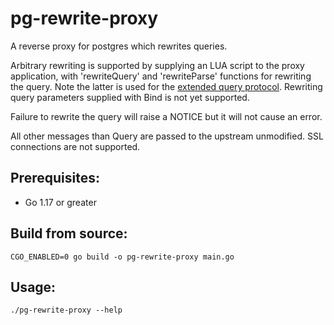 pg-rewrite-proxy
================

A reverse proxy for postgres which rewrites queries.

Arbitrary rewriting is supported by supplying an LUA script to the proxy application, with 'rewriteQuery' and 'rewriteParse'
functions for rewriting the query. Note the latter is used for the [extended query protocol](https://www.postgresql.org/docs/13/protocol-flow.html#PROTOCOL-FLOW-EXT-QUERY). Rewriting query parameters supplied with Bind is not yet supported.

Failure to rewrite the query will raise a NOTICE but it will not cause an error.

All other messages than Query are passed to the upstream unmodified. SSL connections are not supported.

## Prerequisites:
- Go 1.17 or greater

## Build from source:
```
CGO_ENABLED=0 go build -o pg-rewrite-proxy main.go
``` 

## Usage:
```
./pg-rewrite-proxy --help
```
